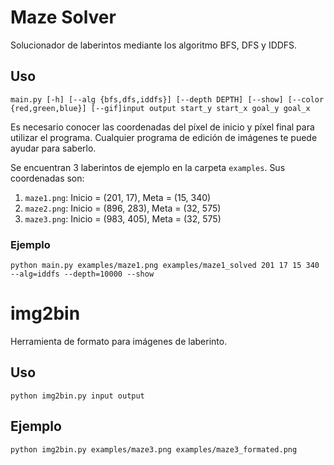 # Maze Solver
Solucionador de laberintos mediante los algoritmo BFS, DFS y IDDFS.

## Uso
```main.py [-h] [--alg {bfs,dfs,iddfs}] [--depth DEPTH] [--show] [--color {red,green,blue}] [--gif]input output start_y start_x goal_y goal_x```

Es necesario conocer las coordenadas del píxel de inicio y píxel final para utilizar el programa.
Cualquier programa de edición de imágenes te puede ayudar para saberlo.

Se encuentran 3 laberintos de ejemplo en la carpeta `examples`. Sus coordenadas son:
1. `maze1.png`: Inicio = (201, 17), Meta = (15, 340)
2. `maze2.png`: Inicio = (896, 283), Meta = (32, 575)
3. `maze3.png`: Inicio = (983, 405), Meta = (32, 575)

### Ejemplo
```
python main.py examples/maze1.png examples/maze1_solved 201 17 15 340 --alg=iddfs --depth=10000 --show
```

# img2bin
Herramienta de formato para imágenes de laberinto.

## Uso
`python img2bin.py input output`

## Ejemplo
```
python img2bin.py examples/maze3.png examples/maze3_formated.png
```